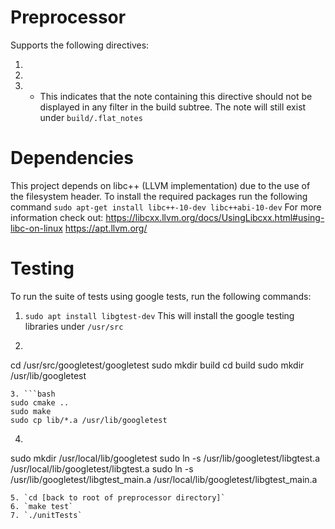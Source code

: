 # Preprocessor

Supports the following directives:
1. [//]:# (include [path array])
2. [//]:# (link path)
3. [//]:# (nobuild)
	- This indicates that the note containing this directive should not be displayed in any filter in the build subtree. The note will still exist under `build/.flat_notes`

# Dependencies
This project depends on libc++ (LLVM implementation) due to the use of the filesystem header. To install the required packages run the following command
`sudo apt-get install libc++-10-dev libc++abi-10-dev`
For more information check out:
https://libcxx.llvm.org/docs/UsingLibcxx.html#using-libc-on-linux
https://apt.llvm.org/

# Testing
To run the suite of tests using google tests, run the following commands:
1. `sudo apt install libgtest-dev`
This will install the google testing libraries under `/usr/src`
2. ```bash
cd /usr/src/googletest/googletest
sudo mkdir build
cd build
sudo mkdir /usr/lib/googletest
```
3. ```bash
sudo cmake ..
sudo make
sudo cp lib/*.a /usr/lib/googletest
```
4. ```bash
sudo mkdir /usr/local/lib/googletest
sudo ln -s /usr/lib/googletest/libgtest.a /usr/local/lib/googletest/libgtest.a
sudo ln -s /usr/lib/googletest/libgtest_main.a /usr/local/lib/googletest/libgtest_main.a
```
5. `cd [back to root of preprocessor directory]`
6. `make test`
7. `./unitTests`
